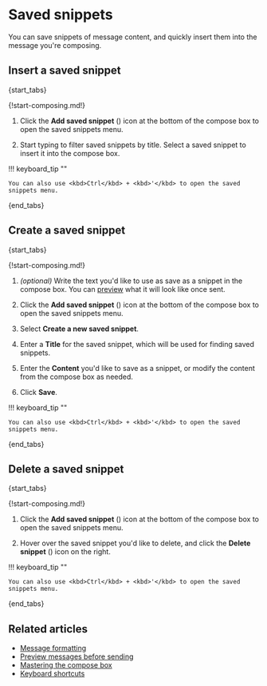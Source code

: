 # Saved snippets

You can save snippets of message content, and quickly insert them into the
message you're composing.

## Insert a saved snippet

{start_tabs}

{!start-composing.md!}

1. Click the **Add saved snippet** (<i class="zulip-icon
   zulip-icon-message-square-text"></i>) icon at the bottom of the compose box to
   open the saved snippets menu.

1.  Start typing to filter saved snippets by title. Select a saved snippet to
    insert it into the compose box.

!!! keyboard_tip ""

    You can also use <kbd>Ctrl</kbd> + <kbd>'</kbd> to open the saved
    snippets menu.

{end_tabs}

## Create a saved snippet

{start_tabs}

{!start-composing.md!}

1. *(optional)* Write the text you'd like to use as save as a snippet in the
   compose box. You can [preview](/help/preview-your-message-before-sending) what
   it will look like once sent.

1. Click the **Add saved snippet** (<i class="zulip-icon
   zulip-icon-message-square-text"></i>) icon at the bottom of the compose box to
   open the saved snippets menu.

1. Select **Create a new saved snippet**.

1. Enter a **Title** for the saved snippet, which will be used for finding saved
   snippets.

1. Enter the **Content** you'd like to save as a snippet, or modify the content
   from the compose box as needed.

1. Click **Save**.

!!! keyboard_tip ""

    You can also use <kbd>Ctrl</kbd> + <kbd>'</kbd> to open the saved
    snippets menu.

{end_tabs}

## Delete a saved snippet

{start_tabs}

{!start-composing.md!}

1. Click the **Add saved snippet** (<i class="zulip-icon
   zulip-icon-message-square-text"></i>) icon at the bottom of the compose box to
   open the saved snippets menu.

1. Hover over the saved snippet you'd like to delete, and click the **Delete
   snippet** (<i class="fa fa-trash-o"></i>) icon on the right.

!!! keyboard_tip ""

    You can also use <kbd>Ctrl</kbd> + <kbd>'</kbd> to open the saved
    snippets menu.

{end_tabs}

## Related articles

* [Message formatting](/help/format-your-message-using-markdown)
* [Preview messages before sending](/help/preview-your-message-before-sending)
* [Mastering the compose box](/help/mastering-the-compose-box)
* [Keyboard shortcuts](/help/keyboard-shortcuts)
